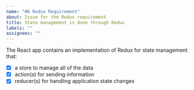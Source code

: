 ```yaml
---
name: "#6 Redux Requirement"
about: Issue for the Redux requirement
title: State management is done through Redux
labels: ""
assignees: ""
---
```


The React app contains an implementation of Redux for state management that:

-   [x] a store to manage all of the data
-   [x] action(s) for sending information
-   [x] reducer(s) for handling application state changes

